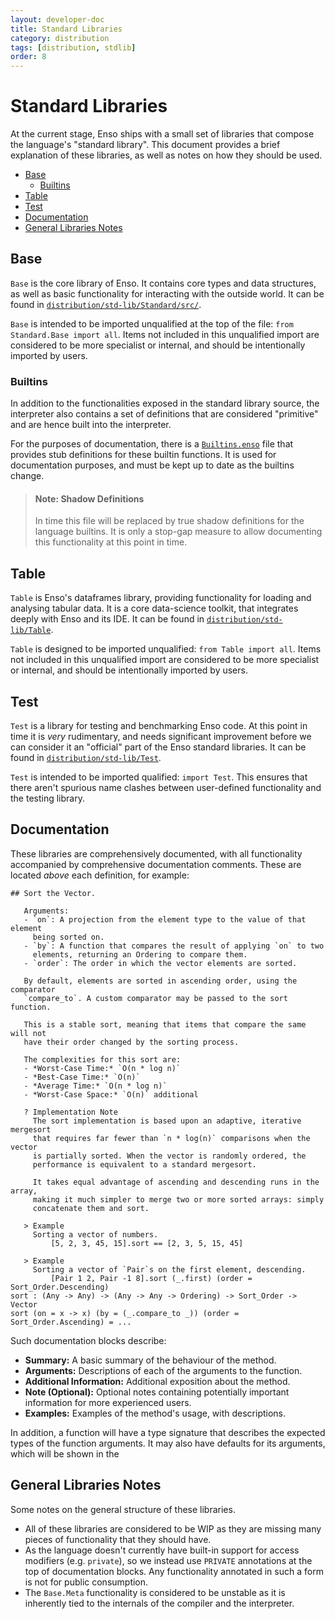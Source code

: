 ```yaml
---
layout: developer-doc
title: Standard Libraries
category: distribution
tags: [distribution, stdlib]
order: 8
---
```


# Standard Libraries

At the current stage, Enso ships with a small set of libraries that compose the
language's "standard library". This document provides a brief explanation of
these libraries, as well as notes on how they should be used.

<!-- MarkdownTOC levels="2,3" autolink="true" indent="  " -->

- [Base](#base)
  - [Builtins](#builtins)
- [Table](#table)
- [Test](#test)
- [Documentation](#documentation)
- [General Libraries Notes](#general-libraries-notes)

<!-- /MarkdownTOC -->

## Base

`Base` is the core library of Enso. It contains core types and data structures,
as well as basic functionality for interacting with the outside world. It can be
found in
[`distribution/std-lib/Standard/src/`](https://github.com/enso-org/enso/tree/main/distribution/std-lib/Standard/src).

`Base` is intended to be imported unqualified at the top of the file:
`from Standard.Base import all`. Items not included in this unqualified import are
considered to be more specialist or internal, and should be intentionally
imported by users.

### Builtins

In addition to the functionalities exposed in the standard library source, the
interpreter also contains a set of definitions that are considered "primitive"
and are hence built into the interpreter.

For the purposes of documentation, there is a
[`Builtins.enso`](https://github.com/enso-org/enso/tree/main/engine/runtime/src/main/resources/Builtins.enso)
file that provides stub definitions for these builtin functions. It is used for
documentation purposes, and must be kept up to date as the builtins change.

> #### Note: Shadow Definitions
>
> In time this file will be replaced by true shadow definitions for the language
> builtins. It is only a stop-gap measure to allow documenting this
> functionality at this point in time.

## Table

`Table` is Enso's dataframes library, providing functionality for loading and
analysing tabular data. It is a core data-science toolkit, that integrates
deeply with Enso and its IDE. It can be found in
[`distribution/std-lib/Table`](https://github.com/enso-org/enso/tree/main/distribution/std-lib/Table).

`Table` is designed to be imported unqualified: `from Table import all`. Items
not included in this unqualified import are considered to be more specialist or
internal, and should be intentionally imported by users.

## Test

`Test` is a library for testing and benchmarking Enso code. At this point in
time it is _very_ rudimentary, and needs significant improvement before we can
consider it an "official" part of the Enso standard libraries. It can be found
in
[`distribution/std-lib/Test`](https://github.com/enso-org/enso/tree/main/distribution/std-lib/Test).

`Test` is intended to be imported qualified: `import Test`. This ensures that
there aren't spurious name clashes between user-defined functionality and the
testing library.

## Documentation

These libraries are comprehensively documented, with all functionality
accompanied by comprehensive documentation comments. These are located _above_
each definition, for example:

```
## Sort the Vector.

   Arguments:
   - `on`: A projection from the element type to the value of that element
     being sorted on.
   - `by`: A function that compares the result of applying `on` to two
     elements, returning an Ordering to compare them.
   - `order`: The order in which the vector elements are sorted.

   By default, elements are sorted in ascending order, using the comparator
   `compare_to`. A custom comparator may be passed to the sort function.

   This is a stable sort, meaning that items that compare the same will not
   have their order changed by the sorting process.

   The complexities for this sort are:
   - *Worst-Case Time:* `O(n * log n)`
   - *Best-Case Time:* `O(n)`
   - *Average Time:* `O(n * log n)`
   - *Worst-Case Space:* `O(n)` additional

   ? Implementation Note
     The sort implementation is based upon an adaptive, iterative mergesort
     that requires far fewer than `n * log(n)` comparisons when the vector
     is partially sorted. When the vector is randomly ordered, the
     performance is equivalent to a standard mergesort.

     It takes equal advantage of ascending and descending runs in the array,
     making it much simpler to merge two or more sorted arrays: simply
     concatenate them and sort.

   > Example
     Sorting a vector of numbers.
         [5, 2, 3, 45, 15].sort == [2, 3, 5, 15, 45]

   > Example
     Sorting a vector of `Pair`s on the first element, descending.
         [Pair 1 2, Pair -1 8].sort (_.first) (order = Sort_Order.Descending)
sort : (Any -> Any) -> (Any -> Any -> Ordering) -> Sort_Order -> Vector
sort (on = x -> x) (by = (_.compare_to _)) (order = Sort_Order.Ascending) = ...
```

Such documentation blocks describe:

- **Summary:** A basic summary of the behaviour of the method.
- **Arguments:** Descriptions of each of the arguments to the function.
- **Additional Information:** Additional exposition about the method.
- **Note (Optional):** Optional notes containing potentially important
  information for more experienced users.
- **Examples:** Examples of the method's usage, with descriptions.

In addition, a function will have a type signature that describes the expected
types of the function arguments. It may also have defaults for its arguments,
which will be shown in the

## General Libraries Notes

Some notes on the general structure of these libraries.

- All of these libraries are considered to be WIP as they are missing many
  pieces of functionality that they should have.
- As the language doesn't currently have built-in support for access modifiers
  (e.g. `private`), so we instead use `PRIVATE` annotations at the top of
  documentation blocks. Any functionality annotated in such a form is not for
  public consumption.
- The `Base.Meta` functionality is considered to be unstable as it is inherently
  tied to the internals of the compiler and the interpreter.
